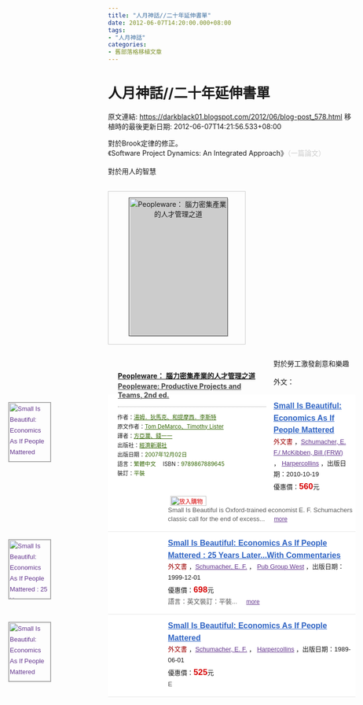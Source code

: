 ```yaml
---
title: "人月神話//二十年延伸書單"
date: 2012-06-07T14:20:00.000+08:00
tags: 
- "人月神話"
categories:
- 舊部落格移植文章
---
```


# 人月神話//二十年延伸書單

原文連結: https://darkblack01.blogspot.com/2012/06/blog-post_578.html
移植時的最後更新日期: 2012-06-07T14:21:56.533+08:00

對於Brook定律的修正。<br />《Software Project Dynamics: An Integrated Approach》<span style="color: #cccccc;">（一篇論文）</span><br /><br />對於用人的智慧<br /><br /><div id="pr_illust" style="float: left; width: 280px;"><div class="pir23_wrap" style="border: 1px solid rgb(204, 204, 204); clear: both;"><div class="pri002_rec" id="prodimg" style="clear: both; position: relative; text-align: center;"><div style="background-color: #cccccc; background-position: initial initial; background-repeat: initial initial; height: 280px; margin: 15px auto; position: relative; right: -5px; width: 200px;"><a href="http://www.books.com.tw/exep/prod/booksfile.php?item=0010387385" target="_blank"><img alt="Peopleware： 腦力密集產業的人才管理之道" height="280" id="main_img" src="http://im1.book.com.tw/exep/lib/image.php?image=http://addons.books.com.tw/G/001/5/0010387385.jpg&amp;width=200&amp;height=280&amp;quality=80" style="border: 1px solid rgb(85, 85, 85); left: -3px; position: relative; top: -3px;" width="200" /></a></div></div></div></div><a href="http://www.books.com.tw/exep/prod/booksfile.php?item=0010387385"></a><br /><div id="pr_data" style="float: left; width: 337px;"><a href="http://www.books.com.tw/exep/prod/booksfile.php?item=0010387385"></a><br /><div class="prd001" style="border-bottom-color: rgb(153, 153, 153); border-bottom-style: dotted; border-bottom-width: 1px; margin: 1.5em 15px 0px 20px;"><a href="http://www.books.com.tw/exep/prod/booksfile.php?item=0010387385"></a><br /><h1 style="color: #316500; font-size: 1em; line-height: 1.3em; margin: 0px; padding: 0px 0px 13px;">      <a href="http://www.books.com.tw/exep/prod/booksfile.php?item=0010387385"> <span style="display: block;">Peopleware： 腦力密集產業的人才管理之道</span><dfn style="color: #444444; display: block; font-size: 0.75em; font-style: normal; line-height: 1.2em; margin: 3px 0px 0px; padding: 0px;"></dfn></a><a href="http://search.books.com.tw/exep/prod_search.php?cat=F01&amp;key=Peopleware%3A%20Productive%20Projects%20and%20Teams%2C%202nd%20ed." style="color: #444444;" target="new">Peopleware: Productive Projects and Teams, 2nd ed.</a></h1></div><ul class="prd002" style="font-size: 0.8em; line-height: 1.3em; list-style: none outside none; margin: 0px; padding: 14px 0px 10px 19px;"><li style="clear: both; list-style: none outside none; margin: 0px 0px 0.4em; padding: 0px;">作者：<a href="http://search.books.com.tw/exep/prod_search.php?key=%B4%F6%A9i%A1D%A8f%B0%A8%A7J%A1B%A9M%B4%A3%BC%AF%A6%E8%A1D%A7%F5%B4%B5%AFS&amp;f=author" style="color: #316500;">湯姆．狄馬克、和提摩西．李斯特</a></li><li style="clear: both; list-style: none outside none; margin: 0px 0px 0.4em; padding: 0px;">原文作者：<a href="http://search.books.com.tw/exep/prod_search.php?key=Tom%20DeMarco%A1BTimothy%20Lister&amp;f=author" style="color: #316500;">Tom DeMarco、Timothy Lister</a></li><li style="clear: both; list-style: none outside none; margin: 0px 0px 0.4em; padding: 0px;">譯者：<a href="http://search.books.com.tw/exep/prod_search.php?key=%A4%E8%A8%C8%C4i%A1B%BF%FA%A4%40%A4%40&amp;f=author" style="color: #316500;">方亞瀾、錢一一</a></li><li style="clear: both; list-style: none outside none; margin: 0px 0px 0.4em; padding: 0px;">出版社：<a href="http://www.books.com.tw/exep/pub_book.php?pubid=emodern" style="color: #316500;">經濟新潮社</a></li><li style="clear: both; list-style: none outside none; margin: 0px 0px 0.4em; padding: 0px;">出版日期：<dfn style="color: #316500; font-style: normal; margin: 0px; padding: 0px;">2007年12月02日</dfn></li><li style="clear: both; list-style: none outside none; margin: 0px 0px 0.4em; padding: 0px;">語言：<dfn style="color: #316500; font-style: normal; margin: 0px; padding: 0px;">繁體中文</dfn>&nbsp;<span style="margin: 0px 0px 0px 1em;">ISBN：</span><dfn style="color: #316500; font-style: normal; margin: 0px; padding: 0px;">9789867889645</dfn></li><li style="clear: both; list-style: none outside none; margin: 0px 0px 0.4em; padding: 0px;">裝訂：<dfn style="color: #316500; font-style: normal; margin: 0px; padding: 0px;">平裝</dfn></li><li style="clear: both; list-style: none outside none; margin: 0px 0px 0.4em; padding: 0px;"><br /></li></ul></div><br /><br /><br /><br /><br /><br /><br /><br /><br /><br /><br /><br /><br /><br /><br /><br /><br /><br /><br />對於勞工激發創意和樂趣<br /><br />外文：<br /><br /><ul class="searchbook" style="background-color: white; font-family: arial, helvetica, clean, sans-serif; font-size: 13px; line-height: 16px; margin: 0px; padding: 0px; text-align: left;"><li class="item" style="border-bottom-color: rgb(231, 231, 231); border-bottom-style: solid; border-bottom-width: 1px; line-height: 1.69; list-style: none; margin: 0px; min-height: 120px; padding: 15px 5px 16px 122px;"><a href="http://search.books.com.tw/exep/prod_search_redir.php?key=Small+Is+Beautiful%3A+Economics+As+If+People+Mattered&amp;area=mid&amp;item=F012081173" rel="mid_image" style="color: #63358d;" title="Small Is Beautiful: Economics As If People Mattered"><img alt="Small Is Beautiful: Economics As If People Mattered" class="itemcov" height="120" original="http://im1.book.com.tw/exep/lib/image.php?image=http://addons.books.com.tw/G/F01/2/1/3/F012081173.jpg&amp;width=85&amp;height=120" src="http://im1.book.com.tw/exep/lib/image.php?image=http://addons.books.com.tw/G/F01/2/1/3/F012081173.jpg&amp;width=85&amp;height=120" style="border: 1px solid rgb(153, 153, 153); left: 25px; position: absolute; width: 85px;" width="85" /></a><h3 style="font-size: 16px; line-height: 1.538; margin: -4px 0px 0px; padding: 0px;">  <a href="http://search.books.com.tw/exep/prod_search_redir.php?key=Small+Is+Beautiful%3A+Economics+As+If+People+Mattered&amp;area=mid&amp;item=F012081173" rel="mid_name" style="color: #2e63c3;" title="Small Is Beautiful: Economics As If People Mattered">Small Is Beautiful: Economics As If People Mattered</a></h3><span class="cat" style="color: #9c0000;">外文書</span>&nbsp;，<a href="http://search.books.com.tw/exep/prod_search.php?cat=&amp;key=Schumacher%2C+E.+F.%2F+McKibben%2C+Bill+%28FRW%29&amp;f=author" rel="go_author" style="color: #63358d;" title="Schumacher, E. F./ McKibben, Bill (FRW)">Schumacher, E. F./ McKibben, Bill (FRW)</a>  ，&nbsp;<a href="http://search.books.com.tw/exep/prod_search.php?cat=&amp;key=Harpercollins" rel="mid_publish" style="color: #63358d;" title="Harpercollins">Harpercollins</a>&nbsp;，出版日期：2010-10-19<br /><span class="price">優惠價：<b style="color: #d60002; font-size: 17px;">560</b>元&nbsp;<a href="http://db.books.com.tw/exep/shopping/cart.php?item=F012081173" rel="mid_cart" style="color: #d60002; font-size: 12px;"><img alt="放入購物車" class="scar" height="20" src="http://search.books.com.tw/css/images/btn_car.gif" style="border: 0px; margin: 5px 0px 0px 5px; vertical-align: text-bottom;" width="73" /></a></span><div style="color: #5a5a5a; line-height: 1.38; padding: 0px;">Small Is Beautiful is Oxford-trained economist E. F. Schumachers classic call for the end of excess...&nbsp;<a href="http://search.books.com.tw/exep/prod_search_redir.php?key=Small+Is+Beautiful%3A+Economics+As+If+People+Mattered&amp;area=mid&amp;item=F012081173" rel="mid_more" style="background-image: url(http://search.books.com.tw/css/search_20100831/images/more.gif); background-position: 3px 5px; background-repeat: no-repeat no-repeat; color: #63358d; font-size: 12px; padding-left: 15px;">more</a></div></li><li class="item" style="border-bottom-color: rgb(231, 231, 231); border-bottom-style: solid; border-bottom-width: 1px; line-height: 1.69; list-style: none; margin: 0px; min-height: 120px; padding: 15px 5px 16px 122px;"><a href="http://search.books.com.tw/exep/prod_search_redir.php?key=Small+Is+Beautiful%3A+Economics+As+If+People+Mattered&amp;area=mid&amp;item=F010498696" rel="mid_image" style="color: #63358d;" title="Small Is Beautiful: Economics As If People Mattered : 25 Years Later...With Commentaries"><img alt="Small Is Beautiful: Economics As If People Mattered : 25 Years Later...With Commentaries" class="itemcov" height="120" original="http://im1.book.com.tw/exep/lib/image.php?image=http://addons.books.com.tw/G/F01/0/8/6/F010498696.jpg&amp;width=85&amp;height=120" src="http://im1.book.com.tw/exep/lib/image.php?image=http://addons.books.com.tw/G/F01/0/8/6/F010498696.jpg&amp;width=85&amp;height=120" style="border: 1px solid rgb(153, 153, 153); left: 25px; position: absolute; width: 85px;" width="85" /></a><h3 style="font-size: 16px; line-height: 1.538; margin: -4px 0px 0px; padding: 0px;">  <a href="http://search.books.com.tw/exep/prod_search_redir.php?key=Small+Is+Beautiful%3A+Economics+As+If+People+Mattered&amp;area=mid&amp;item=F010498696" rel="mid_name" style="color: #2e63c3;" title="Small Is Beautiful: Economics As If People Mattered : 25 Years Later...With Commentaries">Small Is Beautiful: Economics As If People Mattered : 25 Years Later...With Commentaries</a></h3><span class="cat" style="color: #9c0000;">外文書</span>&nbsp;，<a href="http://search.books.com.tw/exep/prod_search.php?cat=&amp;key=Schumacher%2C+E.+F.&amp;f=author" rel="go_author" style="color: #63358d;" title="Schumacher, E. F.">Schumacher, E. F.</a>  ，&nbsp;<a href="http://search.books.com.tw/exep/prod_search.php?cat=&amp;key=Pub%20Group%20West" rel="mid_publish" style="color: #63358d;" title="Pub Group West">Pub Group West</a>&nbsp;，出版日期：1999-12-01<br /><span class="price">優惠價：<b style="color: #d60002; font-size: 17px;">698</b>元</span><div style="color: #5a5a5a; line-height: 1.38; padding: 0px;">語言：英文裝訂：平裝...&nbsp;<a href="http://search.books.com.tw/exep/prod_search_redir.php?key=Small+Is+Beautiful%3A+Economics+As+If+People+Mattered&amp;area=mid&amp;item=F010498696" rel="mid_more" style="background-image: url(http://search.books.com.tw/css/search_20100831/images/more.gif); background-position: 3px 5px; background-repeat: no-repeat no-repeat; color: #63358d; font-size: 12px; padding-left: 15px;">more</a></div></li><li class="item" style="border-bottom-color: rgb(231, 231, 231); border-bottom-style: solid; border-bottom-width: 1px; line-height: 1.69; list-style: none; margin: 0px; min-height: 120px; padding: 15px 5px 16px 122px;"><a href="http://search.books.com.tw/exep/prod_search_redir.php?key=Small+Is+Beautiful%3A+Economics+As+If+People+Mattered&amp;area=mid&amp;item=F010024234" rel="mid_image" style="color: #63358d;" title="Small Is Beautiful: Economics As If People Mattered"><img alt="Small Is Beautiful: Economics As If People Mattered" class="itemcov" height="120" original="http://im1.book.com.tw/exep/lib/image.php?image=http://addons.books.com.tw/G/F01/0/4/4/F010024234.jpg&amp;width=85&amp;height=120" src="http://im1.book.com.tw/exep/lib/image.php?image=http://addons.books.com.tw/G/F01/0/4/4/F010024234.jpg&amp;width=85&amp;height=120" style="border: 1px solid rgb(153, 153, 153); left: 25px; position: absolute; width: 85px;" width="85" /></a><h3 style="font-size: 16px; line-height: 1.538; margin: -4px 0px 0px; padding: 0px;">  <a href="http://search.books.com.tw/exep/prod_search_redir.php?key=Small+Is+Beautiful%3A+Economics+As+If+People+Mattered&amp;area=mid&amp;item=F010024234" rel="mid_name" style="color: #2e63c3;" title="Small Is Beautiful: Economics As If People Mattered">Small Is Beautiful: Economics As If People Mattered</a></h3><span class="cat" style="color: #9c0000;">外文書</span>&nbsp;，<a href="http://search.books.com.tw/exep/prod_search.php?cat=&amp;key=Schumacher%2C+E.+F.&amp;f=author" rel="go_author" style="color: #63358d;" title="Schumacher, E. F.">Schumacher, E. F.</a>  ，&nbsp;<a href="http://search.books.com.tw/exep/prod_search.php?cat=&amp;key=Harpercollins" rel="mid_publish" style="color: #63358d;" title="Harpercollins">Harpercollins</a>&nbsp;，出版日期：1989-06-01<br /><span class="price">優惠價：<b style="color: #d60002; font-size: 17px;">525</b>元</span><div style="color: #5a5a5a; line-height: 1.38; padding: 0px;">E</div></li></ul>
